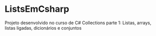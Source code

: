 # ListsEmCsharp
Projeto desenvolvido no curso de  C# Collections parte 1: Listas, arrays, listas ligadas, dicionários e conjuntos

